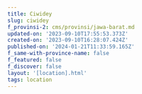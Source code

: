 ```yaml
---
title: Ciwidey
slug: ciwidey
f_provinsi-2: cms/provinsi/jawa-barat.md
updated-on: '2023-09-10T17:55:53.373Z'
created-on: '2023-09-10T16:28:07.424Z'
published-on: '2024-01-21T11:33:59.165Z'
f_same-with-province-name: false
f_featured: false
f_discover: false
layout: '[location].html'
tags: location
---
```



